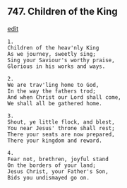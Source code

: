 
## 747.  Children of the King
[edit](https://docs.google.com/document/d/18rBQm7grclQ3iRKK8KKMk8d%2DKmsw68y2/edit?mode=html)



    1.
    Children of the heav'nly King
    As we journey, sweetly sing;
    Sing your Saviour's worthy praise,
    Glorious in his works and ways.

    2.
    We are trav'ling home to God,
    In the way the fathers trod;
    And when Christ our Lord shall come,
    We shall all be gathered home.

    3.
    Shout, ye little flock, and blest,
    You near Jesus' throne shall rest;
    There your seats are now prepared,
    There your kingdom and reward.

    4.
    Fear not, brethren, joyful stand
    On the borders of your land;
    Jesus Christ, your Father's Son,
    Bids you undismayed go on.
